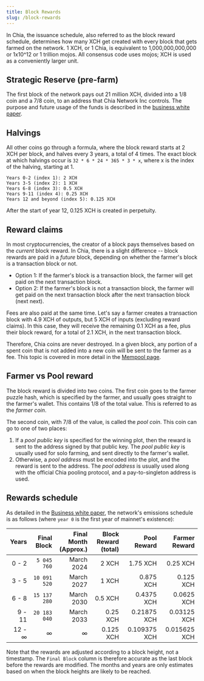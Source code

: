 ```yaml
---
title: Block Rewards
slug: /block-rewards
---
```


In Chia, the issuance schedule, also referred to as the block reward schedule, determines how many XCH get created with every block that gets farmed on the network.
1 XCH, or 1 Chia, is equivalent to 1,000,000,000,000 or 1x10^12 or 1 trillion mojos.
All consensus code uses mojos; XCH is used as a conveniently larger unit.

## Strategic Reserve (pre-farm)

The first block of the network pays out 21 million XCH, divided into a 1/8 coin and a 7/8 coin, to an address that Chia Network Inc controls. The purpose and future usage of the funds is described in the [business white paper](https://www.chia.net/whitepaper).

## Halvings

All other coins go through a formula, where the block reward starts at 2 XCH per block, and halves every 3 years, a total of 4 times. The exact block at which halvings occur is `32 * 6 * 24 * 365 * 3 * x`, where x is the index of the halving, starting at 1.

```
Years 0-2 (index 1): 2 XCH
Years 3-5 (index 2): 1 XCH
Years 6-8 (index 3): 0.5 XCH
Years 9-11 (index 4): 0.25 XCH
Years 12 and beyond (index 5): 0.125 XCH
```

After the start of year 12, 0.125 XCH is created in perpetuity.

## Reward claims

In most cryptocurrencies, the creator of a block pays themselves based on the _current_ block reward. In Chia, there is a slight difference -- block rewards are paid in a _future_ block, depending on whether the farmer's block is a transaction block or not.

- Option 1: If the farmer's block is a transaction block, the farmer will get paid on the next transaction block.
- Option 2: If the farmer's block is not a transaction block, the farmer will get paid on the next transaction block after the next transaction block (next next).

Fees are also paid at the same time. Let's say a farmer creates a transaction block with 4.9 XCH of outputs, but 5 XCH of inputs (excluding reward claims). In this case, they will receive the remaining 0.1 XCH as a fee, plus their block reward, for a total of 2.1 XCH, in the next transaction block.

Therefore, Chia coins are never destroyed. In a given block, any portion of a spent coin that is not added into a new coin will be sent to the farmer as a fee. This topic is covered in more detail in the [Mempool page](/mempool).

## Farmer vs Pool reward

The block reward is divided into two coins. The first coin goes to the farmer puzzle hash, which is specified by the farmer, and usually goes straight to the farmer's wallet. This contains 1/8 of the total value. This is referred to as the _farmer coin_.

The second coin, with 7/8 of the value, is called the _pool coin_. This coin can go to one of two places:

1. If a _pool public key_ is specified for the winning plot, then the reward is sent to the address signed by that public key. The _pool public key_ is usually used for solo farming, and sent directly to the farmer's wallet.
2. Otherwise, a _pool address_ must be encoded into the plot, and the reward is sent to the address. The _pool address_ is usually used along with the official Chia pooling protocol, and a pay-to-singleton address is used.

## Rewards schedule

As detailed in the [Business white paper](https://www.chia.net/whitepaper), the network's emissions schedule is as follows (where `year 0` is the first year of mainnet's existence):

|  Years | Final<br/>Block | Final Month<br/>(Approx.) | Block Reward<br/>(total) | Pool<br/>Reward | Farmer<br/>Reward |
| -----: | --------------: | ------------------------: | -----------------------: | --------------: | ----------------: |
|  0 - 2 |     `5 045 760` |                March 2024 |                    2 XCH |        1.75 XCH |          0.25 XCH |
|  3 - 5 |    `10 091 520` |                March 2027 |                    1 XCH |       0.875 XCH |         0.125 XCH |
|  6 - 8 |    `15 137 280` |                March 2030 |                  0.5 XCH |      0.4375 XCH |        0.0625 XCH |
| 9 - 11 |    `20 183 040` |                March 2033 |                 0.25 XCH |     0.21875 XCH |       0.03125 XCH |
| 12 - ∞ |               ∞ |                         ∞ |                0.125 XCH |    0.109375 XCH |      0.015625 XCH |

Note that the rewards are adjusted according to a block height, not a timestamp. The `Final Block` column is therefore accurate as the last block before the rewards are modified. The months and years are only estimates based on when the block heights are likely to be reached.
